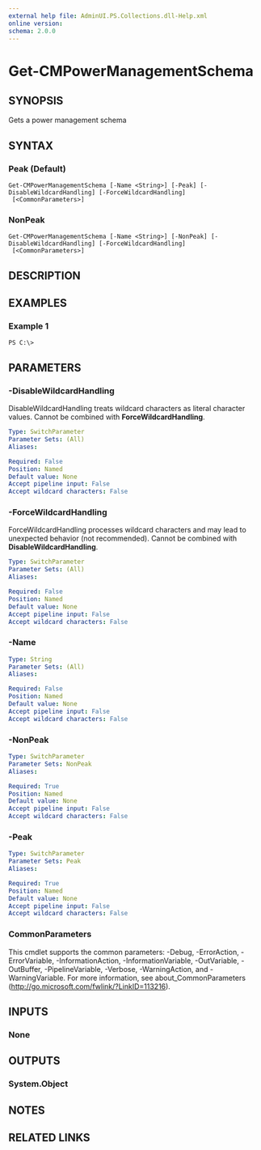 ```yaml
---
external help file: AdminUI.PS.Collections.dll-Help.xml
online version: 
schema: 2.0.0
---
```


# Get-CMPowerManagementSchema

## SYNOPSIS
Gets a power management schema

## SYNTAX

### Peak (Default)
```
Get-CMPowerManagementSchema [-Name <String>] [-Peak] [-DisableWildcardHandling] [-ForceWildcardHandling]
 [<CommonParameters>]
```

### NonPeak
```
Get-CMPowerManagementSchema [-Name <String>] [-NonPeak] [-DisableWildcardHandling] [-ForceWildcardHandling]
 [<CommonParameters>]
```

## DESCRIPTION
 

## EXAMPLES

### Example 1
```
PS C:\>  
```

 

## PARAMETERS

### -DisableWildcardHandling
DisableWildcardHandling treats wildcard characters as literal character values. Cannot be combined with **ForceWildcardHandling**.

```yaml
Type: SwitchParameter
Parameter Sets: (All)
Aliases: 

Required: False
Position: Named
Default value: None
Accept pipeline input: False
Accept wildcard characters: False
```

### -ForceWildcardHandling
ForceWildcardHandling processes wildcard characters and may lead to unexpected behavior (not recommended). Cannot be combined with **DisableWildcardHandling**.

```yaml
Type: SwitchParameter
Parameter Sets: (All)
Aliases: 

Required: False
Position: Named
Default value: None
Accept pipeline input: False
Accept wildcard characters: False
```

### -Name
 

```yaml
Type: String
Parameter Sets: (All)
Aliases: 

Required: False
Position: Named
Default value: None
Accept pipeline input: False
Accept wildcard characters: False
```

### -NonPeak
 

```yaml
Type: SwitchParameter
Parameter Sets: NonPeak
Aliases: 

Required: True
Position: Named
Default value: None
Accept pipeline input: False
Accept wildcard characters: False
```

### -Peak
 

```yaml
Type: SwitchParameter
Parameter Sets: Peak
Aliases: 

Required: True
Position: Named
Default value: None
Accept pipeline input: False
Accept wildcard characters: False
```

### CommonParameters
This cmdlet supports the common parameters: -Debug, -ErrorAction, -ErrorVariable, -InformationAction, -InformationVariable, -OutVariable, -OutBuffer, -PipelineVariable, -Verbose, -WarningAction, and -WarningVariable. For more information, see about_CommonParameters (http://go.microsoft.com/fwlink/?LinkID=113216).

## INPUTS

### None

## OUTPUTS

### System.Object

## NOTES

## RELATED LINKS

